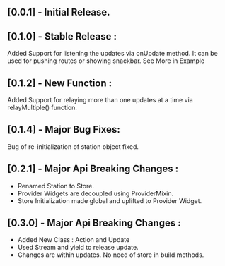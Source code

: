 ## [0.0.1] -  Initial Release.

## [0.1.0] -  Stable Release : 
Added Support for listening the updates via onUpdate method. It can be used for pushing routes or showing snackbar. See More in Example

## [0.1.2] -  New Function :
Added Support for relaying more than one updates at a time via relayMultiple() function.

## [0.1.4] -  Major Bug Fixes:
Bug of re-initialization of station object fixed.

## [0.2.1] - Major Api Breaking Changes :
- Renamed Station to Store.
- Provider Widgets are decoupled using ProviderMixin.
- Store Initialization made global and uplifted to Provider Widget.

## [0.3.0] - Major Api Breaking Changes :
- Added New Class : Action and Update
- Used Stream and yield to release update.
- Changes are within updates. No need of store in build methods.